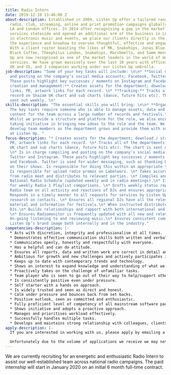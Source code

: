 ```yaml
---
title: Radio Intern
date: 2019-12-10 13:48:00 Z
about-description: Established in 2009, Listen Up offer a tailored range of bespoke
  radio, club, streaming, online and print promotion campaigns globally through our
  LA and London offices. In 2014 after recognising a gap in the market we moved our
  services stateside and opened an additional arm of the business in LA. Specialising
  in electronic music and events, we place our clients directly in the spotlight with
  the experience and knowhow to oversee thoughtful, effective and engaging campaigns.
  With a client roster boasting the likes of MK, Snakehips, Jonas Blue, Gorgon City,
  Black Coffee, Theophilus London, Snakehips, Marshmello, and Samm Henshaw, Listen
  Up are now recognised as one of the market leaders in the world of music promotion
  services. We have grown massively over the last 10 years with offices in both the
  UK and US, and 3 companies working under our Listen Up umbrella.
job-description: "Some of your key tasks will include: \n\n* **Social media:** compiling
  and posting on the company’s social media accounts; Facebook, Twitter and Instagram.
  These posts highlight key successes / moments on Instagram and Facebook\n* **Asset
  creation and management:** Creates assets for the department; download / streaming
  links, PR, artwork links for each record. \n* **Tracking:** Tracks all of the departments
  record on Shazam UK chart and sub charts (dance, future hits etc). The chart is
  sent out weekly. \n"
skills-description: "The essential skills you will bring: \n\n* **Organisation:**
  The key tasks require someone who is able to manage assets, data and social media
  content for the team across a large number of records and festivals.\n* **Initiative:**
  Whilst we provide a structure and platform for the role, we also encourage individuals
  taking initiative in bringing new ideas to the role and the team. We also hope to
  develop team members as the department grows and provide them with support to progress
  at Listen Up. "
focus-description: "* Creates assets for the department; download / streaming links,
  PR, artwork links for each record. \n* Tracks all of the departments record on Shazam
  UK chart and sub charts (dance, future hits etc). The chart is sent out weekly.
  \n* Is in charge compiling and posting on the company’s social media accounts; Facebook,
  Twitter and Instagram. These posts highlight key successes / moments on Instagram
  and Facebook. Twitter is used for wider messaging, such as thanking DJ’s for support
  on their shows. Is responsible for doing this within an appropriate timeframe.\n*
  Is responsible for upload radio promos on Labelworx. \n* Takes accurate minutes
  from radio meet and distributes to relevant parties. \n* Compiles and updates the
  National Radio Schedule (updated weekly and in radio meetings).\n* Is responsible
  for weekly Radio 1 Playlist comparisons. \n* Drafts weekly status report for National
  Radio team on all activity and reactions of DJs and ensures appropriately filed.\n*
  Responds in a timely manner to all requests for services by Listen Up\n* On-going
  research on contacts. \n* Ensures all regional DJs have all the relevant promotional
  material and information for festivals.\n* When instructed distributes music to
  DJs.\n* Builds relationships and rapport with both international and regional DJs.
  \n* Ensures Radiomonitor is frequently updated with all new and relevant material.\n*
  On-going listening to and reviewing music.\n* Ensures consistent communication of
  Listen Up’s brand image both internally and in the industry."
competencies-description: |-
  * Acts with discretion, integrity and professionalism at all times.
  * Demonstrates effective communication skills both written and verbal.
  * Communicates openly, honestly and respectfully with everyone.
  * Has a helpful and can do attitude.
  * Ensures all reports, data and written work are correct in detail and without error .
  * Ambitious for growth and new challenges and actively participates in continual professional development.
  * Keeps up to date with contemporary trends and technology.
  * Shows an interest to expand knowledge and understanding of what we do as a business.
  * Proactively takes on the challenge of unfamiliar tasks.
  * Team player who is seen to go out of their way to help/support others.
  * Is consistently positive even under pressure.
  * Self starter with a hands on approach.
  * Is widely trusted and seen as direct and honest.
  * Calm under pressure and bounces back from set backs.
  * Positive outlook, seen as committed and enthusiastic.
  * Fully proficient level of competency of all mainstream software packages that are relevant to role.
  * Shows initiative and adopts a proactive approach.
  * Manages and prioritises workload effectively.
  * Successfully handles multiple tasks.
  * Develops and maintains strong relationship with colleagues, clients and external suppliers.
apply-description: |-
  If you are interested in working with us, please apply by emailing a cover letter outlining how you reach our essential requirements along with a copy of your CV to recruitment@listen-up.biz. Please note applications without a cover letter will not be considered.

  Unfortunately due to the volume of applications we receive we may not be able to respond to all applications but thank you for your interest in working with us, please keep an eye out on our website for any future opportunities.
---
```


We are currently recruiting for an energetic and enthusiastic Radio Intern to assist our well-established team across national radio campaigns. The paid internship will start in January 2020 on an initial 6 month full-time contract.